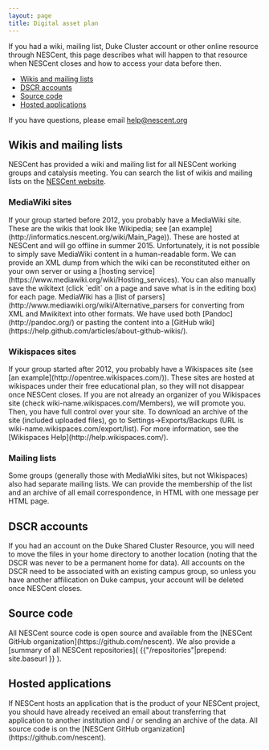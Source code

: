 ```yaml
---
layout: page
title: Digital asset plan
---
```


If you had a wiki, mailing list, Duke Cluster account or other online resource through NESCent, this page describes what will happen to that resource when NESCent closes and how to access your data before then.

* [Wikis and mailing lists](#wikis-mailing-lists)
* [DSCR accounts](#dscr)
* [Source code](#source_code)
* [Hosted applications](#hosted_apps)

If you have questions, please email [help@nescent.org](mailto:help@nescent.org)

<h2 id="wikis_mailing_lists">Wikis and mailing lists</h2>

NESCent has provided a wiki and mailing list for all NESCent working groups and catalysis meeting. You can search the list of wikis and mailing lists on the [NESCent website](https://nescent.org/wikis).

<h3>MediaWiki sites</h3>
If your group started before 2012, you probably have a MediaWiki site. These are the wikis that look like Wikipedia; see [an example](http://informatics.nescent.org/wiki/Main_Page)). These are hosted at NESCent and will go offline in summer 2015. Unfortunately, it is not possible to simply save MediaWiki content in a human-readable form. We can provide an XML dump from which the wiki can be reconstituted either on your own server or using a [hosting service](https://www.mediawiki.org/wiki/Hosting_services).  You can also manually save the wikitext (click `edit` on a page and save what is in the editing box) for each page. MediaWiki has a [list of parsers](http://www.mediawiki.org/wiki/Alternative_parsers for converting from XML and Mwikitext into other formats. We have used both [Pandoc](http://pandoc.org/) or pasting the content into a [GitHub wiki](https://help.github.com/articles/about-github-wikis/).

<h3>Wikispaces sites</h3>
If your group started after 2012, you probably have a Wikispaces site (see [an example](http://opentree.wikispaces.com/)). These sites are hosted at wikispaces under their free educational plan, so they will not disappear once NESCent closes. If you are not already an organizer of you Wikispaces site (check wiki-name.wikispaces.com/Members), we will promote you. Then, you have full control over your site. To download an archive of the site (included uploaded files), go to Settings->Exports/Backups (URL is wiki-name.wikispaces.com/export/list). For more information, see the [Wikispaces Help](http://help.wikispaces.com/). 

<h3>Mailing lists</h3>
Some groups (generally those with MediaWiki sites, but not Wikispaces) also had separate mailing lists. We can provide the membership of the list and an archive of all email correspondence, in HTML with one message per HTML page.

<h2 id="dscr">DSCR accounts</h2>
If you had an account on the Duke Shared Cluster Resource, you will need to move the files in your home directory to another location (noting that the DSCR was never to be a permanent home for data). All accounts on the DSCR need to be associated with an existing campus group, so unless you have another affilication on Duke campus, your account will be deleted once NESCent closes.

<h2 id="source_code">Source code</h2>
All NESCent source code is open source and available from the [NESCent GitHub organization](https://github.com/nescent). We also provide a [summary of all NESCent repositories]( {{"/repositories"|prepend: site.baseurl }} ). 

<h2 id="hosted_apps">Hosted applications</h2>
If NESCent hosts an application that is the product of your NESCent project, you should have already received an email about transferring that application to another institution and / or sending an archive of the data. All source code is on the [NESCent GitHub organization](https://github.com/nescent). 


